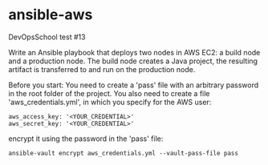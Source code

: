 # ansible-aws
DevOpsSchool test #13

Write an Ansible playbook that deploys two nodes in AWS EC2: a build node and a production node. The build node creates a Java project, the resulting artifact is transferred to and run on the production node.

Before you start:
You need to create a 'pass' file with an arbitrary password in the root folder of the project. 
You also need to create a file 'aws_credentials.yml', in which you specify for the AWS user:
```
aws_access_key: '<YOUR_CREDENTIAL>'
aws_secret_key: '<YOUR_CREDENTIAL>'
```
encrypt it using the password in the 'pass' file:
```
ansible-vault encrypt aws_credentials.yml --vault-pass-file pass
```